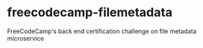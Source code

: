 # freecodecamp-filemetadata
FreeCodeCamp's back end certification challenge on file metadata microservice
